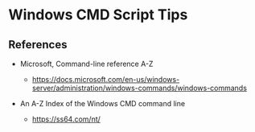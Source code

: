 
# Windows CMD Script Tips

## References
- Microsoft, Command-line reference A-Z
  + https://docs.microsoft.com/en-us/windows-server/administration/windows-commands/windows-commands

- An A-Z Index of the Windows CMD command line
  + https://ss64.com/nt/

